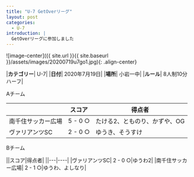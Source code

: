 ```yaml
---
title: "U-7 GetOverリーグ"
layout: post
categories:
  - U-7
introduction: |
  GetOverリーグに参加しました
---
```



![image-center]({{ site.url }}{{ site.baseurl }}/assets/images/20200719u7go1.jpg){: .align-center}

|**カテゴリー**| U-7|
|**日付**| 2020年7月19日|
|**場所**| 小岩一中|
|**ルール**| 8人制10分ハーフ|

Aチーム

||スコア|得点者|
|---|---|----|
|南千住サッカー広場| 5 - 0 ○|たける2、とものり、かずや、OG|
|ヴァリアンツSC| 2 - 0 ○|ゆうき、そうすけ|


Bチーム

||スコア|得点者|
||---|----|
|ヴァリアンツSC| 2 - 0 ○|ゆうわ2|
|南千住サッカー広場| 2 - 1 ○|ゆうわ、よしなり|

